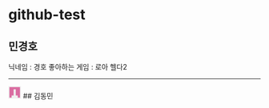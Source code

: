 # github-test

## 민경호
닉네임 : 경호
좋아하는 게임 : 로아 헬다2


-----------------------------------------
<img src="https://github.com/rudghgmrdls1/github-test/blob/%EB%8F%99%EB%AF%BC%EB%8B%98/Images/101377860.png" width="5%" height="5%" title="px" alt="keastmin profile"></img> ## 김동민
